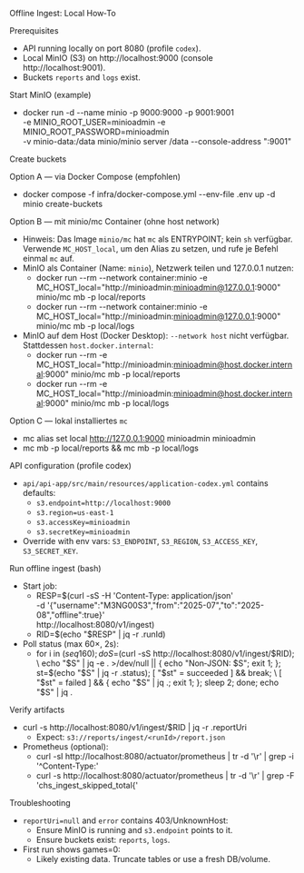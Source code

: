 Offline Ingest: Local How‑To

Prerequisites
- API running locally on port 8080 (profile `codex`).
- Local MinIO (S3) on http://localhost:9000 (console http://localhost:9001).
- Buckets `reports` and `logs` exist.

Start MinIO (example)
- docker run -d --name minio -p 9000:9000 -p 9001:9001 \
  -e MINIO_ROOT_USER=minioadmin -e MINIO_ROOT_PASSWORD=minioadmin \
  -v minio-data:/data minio/minio server /data --console-address ":9001"

Create buckets

Option A — via Docker Compose (empfohlen)
- docker compose -f infra/docker-compose.yml --env-file .env up -d minio create-buckets

Option B — mit minio/mc Container (ohne host network)
- Hinweis: Das Image `minio/mc` hat `mc` als ENTRYPOINT; kein `sh` verfügbar. Verwende `MC_HOST_local`, um den Alias zu setzen, und rufe je Befehl einmal `mc` auf.
- MinIO als Container (Name: `minio`), Netzwerk teilen und 127.0.0.1 nutzen:
  - docker run --rm --network container:minio -e MC_HOST_local="http://minioadmin:minioadmin@127.0.0.1:9000" minio/mc mb -p local/reports
  - docker run --rm --network container:minio -e MC_HOST_local="http://minioadmin:minioadmin@127.0.0.1:9000" minio/mc mb -p local/logs
- MinIO auf dem Host (Docker Desktop): `--network host` nicht verfügbar. Stattdessen `host.docker.internal`:
  - docker run --rm -e MC_HOST_local="http://minioadmin:minioadmin@host.docker.internal:9000" minio/mc mb -p local/reports
  - docker run --rm -e MC_HOST_local="http://minioadmin:minioadmin@host.docker.internal:9000" minio/mc mb -p local/logs

Option C — lokal installiertes `mc`
- mc alias set local http://127.0.0.1:9000 minioadmin minioadmin
- mc mb -p local/reports && mc mb -p local/logs

API configuration (profile codex)
- `api/api-app/src/main/resources/application-codex.yml` contains defaults:
  - `s3.endpoint=http://localhost:9000`
  - `s3.region=us-east-1`
  - `s3.accessKey=minioadmin`
  - `s3.secretKey=minioadmin`
- Override with env vars: `S3_ENDPOINT`, `S3_REGION`, `S3_ACCESS_KEY`, `S3_SECRET_KEY`.

Run offline ingest (bash)
- Start job:
  - RESP=$(curl -sS -H 'Content-Type: application/json' \
     -d '{"username":"M3NG00S3","from":"2025-07","to":"2025-08","offline":true}' \
     http://localhost:8080/v1/ingest)
  - RID=$(echo "$RESP" | jq -r .runId)
- Poll status (max 60×, 2s):
  - for i in $(seq 1 60); do S=$(curl -sS http://localhost:8080/v1/ingest/$RID); \
     echo "$S" | jq -e . >/dev/null || { echo "Non‑JSON: $S"; exit 1; }; \
     st=$(echo "$S" | jq -r .status); [ "$st" = succeeded ] && break; \
     [ "$st" = failed ] && { echo "$S" | jq .; exit 1; }; sleep 2; done; echo "$S" | jq .

Verify artifacts
- curl -s http://localhost:8080/v1/ingest/$RID | jq -r .reportUri
  - Expect: `s3://reports/ingest/<runId>/report.json`
- Prometheus (optional):
  - curl -sI http://localhost:8080/actuator/prometheus | tr -d '\r' | grep -i '^Content-Type:'
  - curl -s http://localhost:8080/actuator/prometheus | tr -d '\r' | grep -F 'chs_ingest_skipped_total{'

Troubleshooting
- `reportUri=null` and `error` contains 403/UnknownHost:
  - Ensure MinIO is running and `s3.endpoint` points to it.
  - Ensure buckets exist: `reports`, `logs`.
- First run shows games=0:
  - Likely existing data. Truncate tables or use a fresh DB/volume.
